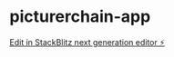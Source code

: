 # picturerchain-app

[Edit in StackBlitz next generation editor ⚡️](https://stackblitz.com/~/github.com/YoshizaWay/picturerchain-app)